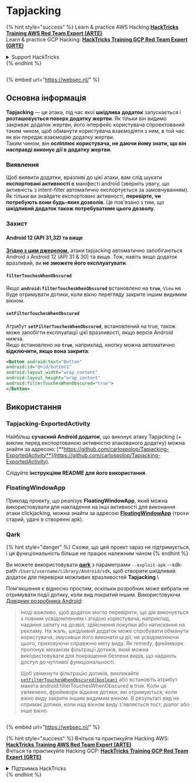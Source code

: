 # Tapjacking

{% hint style="success" %}
Learn & practice AWS Hacking:<img src="/.gitbook/assets/arte.png" alt="" data-size="line">[**HackTricks Training AWS Red Team Expert (ARTE)**](https://training.hacktricks.xyz/courses/arte)<img src="/.gitbook/assets/arte.png" alt="" data-size="line">\
Learn & practice GCP Hacking: <img src="/.gitbook/assets/grte.png" alt="" data-size="line">[**HackTricks Training GCP Red Team Expert (GRTE)**<img src="/.gitbook/assets/grte.png" alt="" data-size="line">](https://training.hacktricks.xyz/courses/grte)

<details>

<summary>Support HackTricks</summary>

* Check the [**subscription plans**](https://github.com/sponsors/carlospolop)!
* **Join the** 💬 [**Discord group**](https://discord.gg/hRep4RUj7f) or the [**telegram group**](https://t.me/peass) or **follow** us on **Twitter** 🐦 [**@hacktricks\_live**](https://twitter.com/hacktricks\_live)**.**
* **Share hacking tricks by submitting PRs to the** [**HackTricks**](https://github.com/carlospolop/hacktricks) and [**HackTricks Cloud**](https://github.com/carlospolop/hacktricks-cloud) github repos.

</details>
{% endhint %}

<figure><img src="https://pentest.eu/RENDER_WebSec_10fps_21sec_9MB_29042024.gif" alt=""><figcaption></figcaption></figure>

{% embed url="https://websec.nl/" %}


## **Основна інформація**

**Tapjacking** — це атака, під час якої **шкідлива** **додаток** запускається і **розташовується поверх додатку жертви**. Як тільки він видимо закриває додаток жертви, його інтерфейс користувача спроектований таким чином, щоб обманути користувача взаємодіяти з ним, в той час як він передає взаємодію додатку жертви.\
Таким чином, він **осліплює користувача, не даючи йому знати, що він насправді виконує дії в додатку жертви**.

### Виявлення

Щоб виявити додатки, вразливі до цієї атаки, вам слід шукати **експортовані активності** в маніфесті android (зверніть увагу, що активність з intent-filter автоматично експортується за замовчуванням). Як тільки ви знайдете експортовані активності, **перевірте, чи потребують вони будь-яких дозволів**. Це пов'язано з тим, що **шкідливий додаток також потребуватиме цього дозволу**.

### Захист

#### Android 12 (API 31,32) та вище

[**Згідно з цим джерелом**](https://www.geeksforgeeks.org/tapjacking-in-android/)**,** атаки tapjacking автоматично запобігаються Android з Android 12 (API 31 & 30) та вище. Тож, навіть якщо додаток вразливий, ви **не зможете його експлуатувати**.

#### `filterTouchesWhenObscured`

Якщо **`android:filterTouchesWhenObscured`** встановлено на **`true`**, `View` не буде отримувати дотики, коли вікно перегляду закрите іншим видимим вікном.

#### **`setFilterTouchesWhenObscured`**

Атрибут **`setFilterTouchesWhenObscured`**, встановлений на true, також може запобігти експлуатації цієї вразливості, якщо версія Android нижча.\
Якщо встановлено на **`true`**, наприклад, кнопку можна автоматично **відключити, якщо вона закрита**:
```xml
<Button android:text="Button"
android:id="@+id/button1"
android:layout_width="wrap_content"
android:layout_height="wrap_content"
android:filterTouchesWhenObscured="true">
</Button>
```
## Використання

### Tapjacking-ExportedActivity

Найбільш **сучасний Android додаток**, що виконує атаку Tapjacking (+ виклик перед експортованою активністю атакованого додатку) можна знайти за адресою: [**https://github.com/carlospolop/Tapjacking-ExportedActivity**](https://github.com/carlospolop/Tapjacking-ExportedActivity).

Слідуйте **інструкціям README для його використання**.

### FloatingWindowApp

Приклад проекту, що реалізує **FloatingWindowApp**, який можна використовувати для накладення на інші активності для виконання атаки clickjacking, можна знайти за адресою [**FloatingWindowApp**](https://github.com/aminography/FloatingWindowApp) (трохи старий, удачі в створенні apk).

### Qark

{% hint style="danger" %}
Схоже, що цей проект зараз не підтримується, і ця функціональність більше не працює належним чином
{% endhint %}

Ви можете використовувати [**qark**](https://github.com/linkedin/qark) з параметрами `--exploit-apk` --sdk-path `/Users/username/Library/Android/sdk`, щоб створити шкідливий додаток для перевірки можливих вразливостей **Tapjacking**.\

Пом'якшення є відносно простим, оскільки розробник може вибрати не отримувати події дотику, коли вид покритий іншим. Використовуючи [Довідник розробника Android](https://developer.android.com/reference/android/view/View#security):

> Іноді важливо, щоб додаток могло перевірити, що дія виконується з повним усвідомленням і згодою користувача, наприклад, надання запиту на дозвіл, здійснення покупки або натискання на рекламу. На жаль, шкідливий додаток може спробувати обманути користувача, змусивши його виконати ці дії, не усвідомлюючи цього, приховуючи справжню мету виду. Як remedy, фреймворк пропонує механізм фільтрації дотиків, який можна використовувати для покращення безпеки видів, що надають доступ до чутливої функціональності.
>
> Щоб увімкнути фільтрацію дотиків, викликайте [`setFilterTouchesWhenObscured(boolean)`](https://developer.android.com/reference/android/view/View#setFilterTouchesWhenObscured%28boolean%29) або встановіть атрибут макета android:filterTouchesWhenObscured в true. Коли це увімкнено, фреймворк відкине дотики, які отримуються, коли вікно виду закрите іншим видимим вікном. В результаті вид не отримає дотики, коли над вікном виду з'являється тост, діалог або інше вікно.

<figure><img src="https://pentest.eu/RENDER_WebSec_10fps_21sec_9MB_29042024.gif" alt=""><figcaption></figcaption></figure>

{% embed url="https://websec.nl/" %}

{% hint style="success" %}
Вчіться та практикуйте Hacking AWS:<img src="/.gitbook/assets/arte.png" alt="" data-size="line">[**HackTricks Training AWS Red Team Expert (ARTE)**](https://training.hacktricks.xyz/courses/arte)<img src="/.gitbook/assets/arte.png" alt="" data-size="line">\
Вчіться та практикуйте Hacking GCP: <img src="/.gitbook/assets/grte.png" alt="" data-size="line">[**HackTricks Training GCP Red Team Expert (GRTE)**<img src="/.gitbook/assets/grte.png" alt="" data-size="line">](https://training.hacktricks.xyz/courses/grte)

<details>

<summary>Підтримка HackTricks</summary>

* Перевірте [**плани підписки**](https://github.com/sponsors/carlospolop)!
* **Приєднуйтесь до** 💬 [**групи Discord**](https://discord.gg/hRep4RUj7f) або [**групи telegram**](https://t.me/peass) або **слідкуйте** за нами в **Twitter** 🐦 [**@hacktricks\_live**](https://twitter.com/hacktricks\_live)**.**
* **Діліться хакерськими трюками, надсилаючи PR до** [**HackTricks**](https://github.com/carlospolop/hacktricks) та [**HackTricks Cloud**](https://github.com/carlospolop/hacktricks-cloud) репозиторіїв на github.

</details>
{% endhint %}
